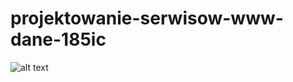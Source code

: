 # projektowanie-serwisow-www-dane-185ic
![alt text](https://github.com/MichalKohnke/projektowanie-serwisow-www-dane-185ic/blob/main/lab1_screeny/formularz.png)